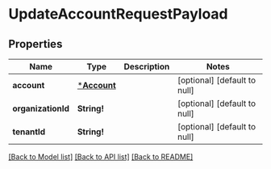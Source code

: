 # UpdateAccountRequestPayload

## Properties
Name | Type | Description | Notes
------------ | ------------- | ------------- | -------------
**account** | [***Account**](Account.md) |  | [optional] [default to null]
**organizationId** | **String!** |  | [optional] [default to null]
**tenantId** | **String!** |  | [optional] [default to null]

[[Back to Model list]](../README.md#documentation-for-models) [[Back to API list]](../README.md#documentation-for-api-endpoints) [[Back to README]](../README.md)


